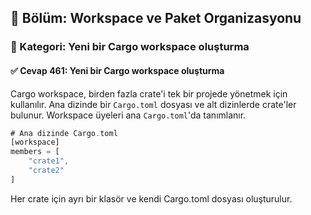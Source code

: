 ## 📘 Bölüm: Workspace ve Paket Organizasyonu
### 🔹 Kategori: Yeni bir Cargo workspace oluşturma
#### ✅ Cevap 461: Yeni bir Cargo workspace oluşturma

Cargo workspace, birden fazla crate'i tek bir projede yönetmek için kullanılır. Ana dizinde bir `Cargo.toml` dosyası ve alt dizinlerde crate'ler bulunur. Workspace üyeleri ana `Cargo.toml`'da tanımlanır.

```rust
# Ana dizinde Cargo.toml
[workspace]
members = [
    "crate1",
    "crate2"
]
```

Her crate için ayrı bir klasör ve kendi Cargo.toml dosyası oluşturulur.
